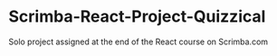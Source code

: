 # Scrimba-React-Project-Quizzical
Solo project assigned at the end of the React course on Scrimba.com
